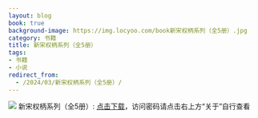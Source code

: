 ```yaml
---
layout: blog
book: true
background-image: https://img.locyoo.com/book新宋权柄系列（全5册）.jpg
category: 书籍
title: 新宋权柄系列（全5册）
tags:
- 书籍
- 小说
redirect_from:
  - /2024/03/新宋权柄系列（全5册）/
---
```

![](https://img.locyoo.com/book新宋权柄系列（全5册）.jpg)
新宋权柄系列（全5册）: <a name = "ref1" href="https://url18.ctfile.com/f/50983618-1269466840-f6fc3f?p=3619">点击下载</a>，访问密码请点击右上方“关于”自行查看